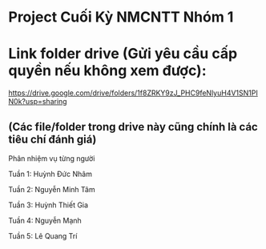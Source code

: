 # Project Cuối Kỳ NMCNTT Nhóm 1
# Link folder drive (Gửi yêu cầu cấp quyền nếu không xem được):
https://drive.google.com/drive/folders/1f8ZRKY9zJ_PHC9feNlyuH4V1SN1PIN0k?usp=sharing
## **(Các file/folder trong drive này cũng chính là các tiêu chí đánh giá)**

Phân nhiệm vụ từng người

Tuần 1: Huỳnh Đức Nhâm

Tuần 2: Nguyễn Minh Tâm

Tuần 3: Huỳnh Thiết Gia

Tuần 4: Nguyễn Mạnh

Tuần 5: Lê Quang Trí

